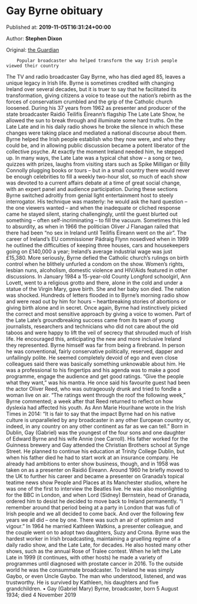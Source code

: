 
# Gay Byrne obituary

Published at: **2019-11-05T16:31:24+00:00**

Author: **Stephen Dixon**

Original: [the Guardian](https://www.theguardian.com/tv-and-radio/2019/nov/05/gay-byrne-obituary)


        Popular broadcaster who helped transform the way Irish people viewed their country
      
The TV and radio broadcaster Gay Byrne, who has died aged 85, leaves a unique legacy in Irish life. Byrne is sometimes credited with changing Ireland over several decades, but it is truer to say that he facilitated its transformation, giving citizens a voice to tease out the nation’s rebirth as the forces of conservatism crumbled and the grip of the Catholic church loosened. During his 37 years from 1962 as presenter and producer of the state broadcaster Raidió Teilifís Éireann’s flagship The Late Late Show, he allowed the sun to break through and illuminate some hard truths.
On the Late Late and in his daily radio shows he broke the silence in which these changes were taking place and mediated a national discourse about them. Byrne helped the Irish people establish who they now were, and who they could be, and in allowing public discussion became a potent liberator of the collective psyche. At exactly the moment Ireland needed him, he stepped up.
In many ways, the Late Late was a typical chat show – a song or two, quizzes with prizes, laughs from visiting stars such as Spike Milligan or Billy Connolly plugging books or tours – but in a small country there would never be enough celebrities to fill a weekly two-hour slot, so much of each show was devoted to a current affairs debate at a time of great social change, with an expert panel and audience participation.
During these sections Byrne switched adroitly from genial light entertainment host to steely interrogator. His technique was masterly: he would ask the hard question – the one viewers wanted – and when the inadequate or cliched response came he stayed silent, staring challengingly, until the guest blurted out something – often self-incriminating – to fill the vacuum.
Sometimes this led to absurdity, as when in 1966 the politician Oliver J Flanagan railed that there had been “no sex in Ireland until Teilifís Éireann went on the air”. The career of Ireland’s EU commissioner Pádraig Flynn nosedived when in 1999 he outlined the difficulties of keeping three houses, cars and housekeepers going on £140,000 a year; Ireland’s average industrial wage was just £15,380.
More seriously, Byrne defied the Catholic church’s rulings on birth control when he blithely unfurled a condom on the show. Women’s rights, lesbian nuns, alcoholism, domestic violence and HIV/Aids featured in other discussions.
In January 1984 a 15-year-old County Longford schoolgirl, Ann Lovett, went to a religious grotto and there, alone in the cold and under a statue of the Virgin Mary, gave birth. She and her baby son died. The nation was shocked. Hundreds of letters flooded in to Byrne’s morning radio show and were read out by him for hours – heartbreaking stories of abortions or giving birth alone and in secret. Once again, Byrne had instinctively picked the correct and most sensitive approach by giving a voice to women.
Part of the Late Late’s groundbreaking success came from its team of young journalists, researchers and technicians who did not care about the old taboos and were happy to lift the veil of secrecy that shrouded much of Irish life. He encouraged this, anticipating the new and more inclusive Ireland they represented.
Byrne himself was far from being a firebrand. In person he was conventional, fairly conservative politically, reserved, dapper and unfailingly polite. He seemed completely devoid of ego and even close colleagues said there was basically something unknowable about him. He was a professional to his fingertips and his agenda was to make a good programme, engage the audience and get good ratings.
“Give the people what they want,” was his mantra. He once said his favourite guest had been the actor Oliver Reed, who was outrageously drunk and tried to fondle a woman live on air. “The ratings went through the roof the following week,” Byrne commented; a week after that Reed returned to reflect on how dyslexia had affected his youth.
As Ann Marie Hourihane wrote in the Irish Times in 2014: “It is fair to say that the impact Byrne had on his native culture is unparalleled by any broadcaster in any other European country or, indeed, in any country on any other continent as far as we can tell.”
Born in Dublin, Gay (Gabriel) was the youngest of the four sons and one daughter of Edward Byrne and his wife Annie (nee Carroll). His father worked for the Guinness brewery and Gay attended the Christian Brothers school at Synge Street. He planned to continue his education at Trinity College Dublin, but when his father died he had to start work at an insurance company. He already had ambitions to enter show business, though, and in 1958 was taken on as a presenter on Raidió Éireann.
Around 1960 he briefly moved to the UK to further his career and became a presenter on Granada’s topical teatime news show People and Places at its Manchester studios, where he was one of the first to interview the Beatles live. He was also moonlighting for the BBC in London, and when Lord (Sidney) Bernstein, head of Granada, ordered him to desist he decided to move back to Ireland permanently.
“I remember around that period being at a party in London that was full of Irish people and we all decided to come back. And over the following few years we all did – one by one. There was such an air of optimism and vigour.”
In 1964 he married Kathleen Watkins, a presenter colleague, and the couple went on to adopt two daughters, Suzy and Crona.
Byrne was the hardest worker in Irish broadcasting, maintaining a gruelling regime of a daily radio show, and the Late Late, for decades. He also hosted many other shows, such as the annual Rose of Tralee contest. When he left the Late Late in 1999 (it continues, with other hosts) he made a variety of programmes until diagnosed with prostate cancer in 2016.
To the outside world he was the consummate broadcaster. To Ireland he was simply Gaybo, or even Uncle Gaybo. The man who understood, listened, and was trustworthy.
He is survived by Kathleen, his daughters and five grandchildren.
• Gay (Gabriel Mary) Byrne, broadcaster, born 5 August 1934; died 4 November 2019
